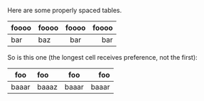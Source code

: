 Here are some properly spaced tables.

| foooo | foooo | foooo | foooo |
| ----- | :---- | :---: | ----: |
| bar   | baz   |  bar  |   bar |

So is this one (the longest cell receives preference, not the first):

| foo   | foo   |  foo  |   foo |
| ----- | :---- | :---: | ----: |
| baaar | baaaz | baaar | baaar |
